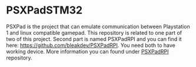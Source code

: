 # PSXPadSTM32
PSXPad is the project that can emulate communication between Playstation 1 and linux compatible gamepad. This repository is related to one part of two of this project. Second part is named PSXPadRPI and you can find it here: https://github.com/bleakdev/PSXPadRPI. You need both to have working device. More information you can found under [PSXPadRPI](https://github.com/bleakdev/PSXPadRPI) repository.
